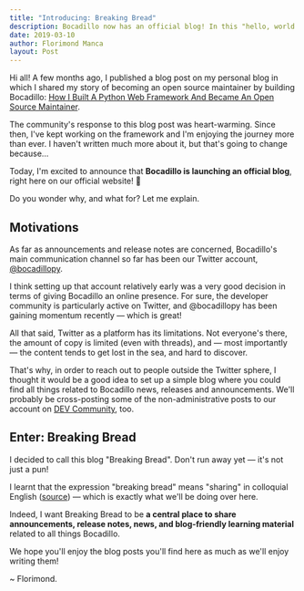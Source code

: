 ```yaml
---
title: "Introducing: Breaking Bread"
description: Bocadillo now has an official blog! In this "hello, world!" blog post, we'll quickly cover the motivations behind Breaking Bread and what you should expect from it.
date: 2019-03-10
author: Florimond Manca
layout: Post
---
```


Hi all! A few months ago, I published a blog post on my personal blog in which I shared my story of becoming an open source maintainer by building Bocadillo: [How I Built A Python Web Framework And Became An Open Source Maintainer](https://blog.florimond.dev/how-i-built-a-python-web-framework-and-became-an-open-source-maintainer).

The community's response to this blog post was heart-warming. Since then, I've kept working on the framework and I'm enjoying the journey more than ever. I haven't written much more about it, but that's going to change because…

Today, I'm excited to announce that **Bocadillo is launching an official blog**, right here on our official website! 🙌

Do you wonder why, and what for? Let me explain.

## Motivations

As far as announcements and release notes are concerned, Bocadillo's main communication channel so far has been our Twitter account, [@bocadillopy](https://twitter.com/bocadillopy).

I think setting up that account relatively early was a very good decision in terms of giving Bocadillo an online presence. For sure, the developer community is particularly active on Twitter, and @bocadillopy has been gaining momentum recently — which is great!

All that said, Twitter as a platform has its limitations. Not everyone's there, the amount of copy is limited (even with threads), and — most importantly — the content tends to get lost in the sea, and hard to discover.

That's why, in order to reach out to people outside the Twitter sphere, I thought it would be a good idea to set up a simple blog where you could find all things related to Bocadillo news, releases and announcements. We'll probably be cross-posting some of the non-administrative posts to our account on [DEV Community](https://dev.to/bocadillo), too.

## Enter: Breaking Bread

I decided to call this blog "Breaking Bread". Don't run away yet — it's not just a pun!

I learnt that the expression "breaking bread" means "sharing" in colloquial English ([source](https://en.wikipedia.org/wiki/Breaking_bread)) — which is exactly what we'll be doing over here.

Indeed, I want Breaking Bread to be **a central place to share announcements, release notes, news, and blog-friendly learning material** related to all things Bocadillo.

We hope you'll enjoy the blog posts you'll find here as much as we'll enjoy writing them!

~ Florimond.
